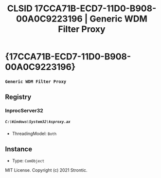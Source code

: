﻿---
title: "CLSID 17CCA71B-ECD7-11D0-B908-00A0C9223196 | Generic WDM Filter Proxy"
excerpt: What is COM-Object CLSID 17CCA71B-ECD7-11D0-B908-00A0C9223196?
---

# {17CCA71B-ECD7-11D0-B908-00A0C9223196}

### `Generic WDM Filter Proxy`

## Registry


### InprocServer32

##### `C:\Windows\System32\ksproxy.ax`
* ThreadingModel: `Both`

## Instance

* Type: `ComObject`

MIT License. Copyright (c) 2021 Strontic.


